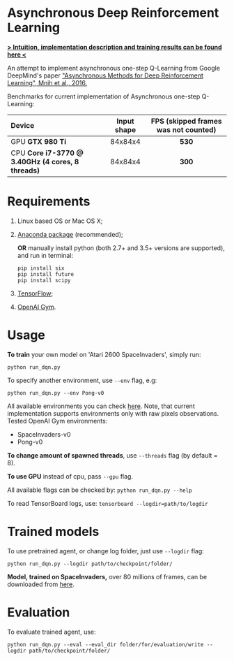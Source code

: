 # Asynchronous Deep Reinforcement Learning
**[> Intuition, implementation description and training results can be found here <](https://dbobrenko.github.io/2016/11/03/async-deeprl.html)**

An attempt to implement asynchronous one-step Q-Learning from Google DeepMind's paper ["Asynchronous Methods for Deep Reinforcement Learning", Mnih et al., 2016.](https://arxiv.org/abs/1602.01783)


Benchmarks for current implementation of Asynchronous one-step Q-Learning:

| **Device**                                          | **Input shape** | **FPS** (skipped frames was not counted)  |
|:----------------------------------------------------|:---------------:|:-----------------------------------------:|
| GPU **GTX 980 Ti**                                  | 84x84x4         | **530**                                   |
| CPU **Core i7-3770 @ 3.40GHz (4 cores, 8 threads)** | 84x84x4         | **300**                                   |

# Requirements
1. Linux based OS or Mac OS X;
2. [Anaconda package](https://www.continuum.io/downloads) (recommended);

   **OR** manually install python (both 2.7+ and 3.5+ versions are supported), and run in terminal:
   ```
   pip install six
   pip install future
   pip install scipy
   ```
3. [TensorFlow](https://www.tensorflow.org/);
4. [OpenAI Gym](https://gym.openai.com/).

# Usage
**To train** your own model on 'Atari 2600 SpaceInvaders', simply run:
```
python run_dqn.py
```

To specify another environment, use `--env` flag, e.g:
```
python run_dqn.py --env Pong-v0
```

All available environments you can check [here](https://gym.openai.com/envs). 
Note, that current implementation supports environments only with raw pixels observations.
Tested OpenAI Gym environments:
* SpaceInvaders-v0
* Pong-v0

**To change amount of spawned threads**, use `--threads` flag (by default = 8).  

**To use GPU** instead of cpu, pass `--gpu` flag.  

All available flags can be checked by: `python run_dqn.py --help`

To read TensorBoard logs, use:
`tensorboard --logdir=path/to/logdir`

# Trained models

To use pretrained agent, or change log folder, just use `--logdir` flag:
```
python run_dqn.py --logdir path/to/checkpoint/folder/
```

**Model, trained on SpaceInvaders,** over 80 millions of frames, can be downloaded from [here](https://drive.google.com/file/d/0By6rAKVSThTxRGYwRWlfM09MZTg/view).

# Evaluation
To evaluate trained agent, use:
```
python run_dqn.py --eval --eval_dir folder/for/evaluation/write --logdir path/to/checkpoint/folder/
```
